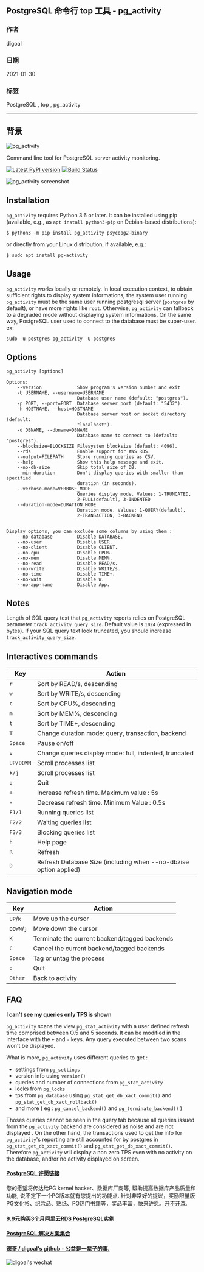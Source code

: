 ## PostgreSQL 命令行 top 工具 - pg_activity  
        
### 作者        
digoal        
        
### 日期        
2021-01-30        
        
### 标签        
PostgreSQL , top , pg_activity          
        
----        
        
## 背景        
![pg_activity](https://github.com/dalibo/pg_activity/raw/master/docs/imgs/logo-horizontal.png)

Command line tool for PostgreSQL server activity monitoring.

[![Latest PyPI version](https://img.shields.io/pypi/v/pg_activity.svg)](https://pypi.python.org/pypi/pg_activity)
[![Build Status](https://travis-ci.com/dalibo/pg_activity.svg?branch=master)](https://travis-ci.com/dalibo/pg_activity)

![pg_activity screenshot](https://raw.github.com/dalibo/pg_activity/master/docs/imgs/screenshot.png)

Installation
------------

`pg_activity` requires Python 3.6 or later. It can be installed using pip
(available, e.g., as `apt install python3-pip` on Debian-based distributions):

    $ python3 -m pip install pg_activity psycopg2-binary

or directly from your Linux distribution, if available, e.g.:

    $ sudo apt install pg-activity


Usage
-----

`pg_activity` works locally or remotely. In local execution context, to obtain
sufficient rights to display system informations, the system user running
`pg_activity` must be the same user running postgresql server (`postgres` by
default), or have more rights like `root`. Otherwise, `pg_activity` can fallback
to a degraded mode without displaying system informations. On the same way,
PostgreSQL user used to connect to the database must be super-user.
ex:

    sudo -u postgres pg_activity -U postgres

Options
-------

    pg_activity [options]

    Options:
        --version             Show program's version number and exit
        -U USERNAME, --username=USERNAME
                              Database user name (default: "postgres").
        -p PORT, --port=PORT  Database server port (default: "5432").
        -h HOSTNAME, --host=HOSTNAME
                              Database server host or socket directory (default:
                              "localhost").
        -d DBNAME, --dbname=DBNAME
                              Database name to connect to (default: "postgres").
        --blocksize=BLOCKSIZE Filesystem blocksize (default: 4096).
        --rds                 Enable support for AWS RDS.
        --output=FILEPATH     Store running queries as CSV.
        --help                Show this help message and exit.
        --no-db-size          Skip total size of DB.
        --min-duration        Don't display queries with smaller than specified
                              duration (in seconds).
        --verbose-mode=VERBOSE_MODE
                              Queries display mode. Values: 1-TRUNCATED,
                              2-FULL(default), 3-INDENTED
        --duration-mode=DURATION_MODE
                              Duration mode. Values: 1-QUERY(default),
                              2-TRANSACTION, 3-BACKEND


    Display options, you can exclude some columns by using them :
        --no-database         Disable DATABASE.
        --no-user             Disable USER.
        --no-client           Disable CLIENT.
        --no-cpu              Disable CPU%.
        --no-mem              Disable MEM%.
        --no-read             Disable READ/s.
        --no-write            Disable WRITE/s.
        --no-time             Disable TIME+.
        --no-wait             Disable W.
        --no-app-name         Disable App.


Notes
-----

Length of SQL query text that `pg_activity` reports relies on PostgreSQL
parameter `track_activity_query_size`. Default value is `1024` (expressed in
bytes). If your SQL query text look truncated, you should increase
`track_activity_query_size`.


Interactives commands
---------------------

| Key       | Action                                                           |
|-----------|------------------------------------------------------------------|
| `r`       | Sort by READ/s, descending                                       |
| `w`       | Sort by WRITE/s, descending                                      |
| `c`       | Sort by CPU%, descending                                         |
| `m`       | Sort by MEM%, descending                                         |
| `t`       | Sort by TIME+, descending                                        |
| `T`       | Change duration mode: query, transaction, backend                |
| `Space`   | Pause on/off                                                     |
| `v`       | Change queries display mode: full, indented, truncated           |
| `UP/DOWN` | Scroll processes list                                            |
| `k/j`     | Scroll processes list                                            |
| `q`       | Quit                                                             |
| `+`       | Increase refresh time. Maximum value : 5s                        |
| `-`       | Decrease refresh time. Minimum Value : 0.5s                      |
| `F1/1`    | Running queries list                                             |
| `F2/2`    | Waiting queries list                                             |
| `F3/3`    | Blocking queries list                                            |
| `h`       | Help page                                                        |
| `R`       | Refresh                                                          |
| `D`       | Refresh Database Size (including when --no-dbzise option applied)|

Navigation mode
---------------

| Key        | Action                                        |
|------------|-----------------------------------------------|
| `UP`/`k`   | Move up the cursor                            |
| `DOWN`/`j` | Move down the cursor                          |
| `K`        | Terminate the current backend/tagged backends |
| `C`        | Cancel the current backend/tagged backends    |
| `Space`    | Tag or untag the process                      |
| `q`        | Quit                                          |
| `Other`    | Back to activity                              |

FAQ
---

**I can't see my queries only TPS is shown**

`pg_activity` scans the view `pg_stat_activity` with a user defined refresh
time comprised between O.5 and 5 seconds. It can be modified in the interface
with the `+` and `-` keys. Any query executed between two scans won't be
displayed.


What is more, `pg_activity` uses different queries to get :

*    settings from `pg_settings`
*    version info using `version()`
*    queries and number of connections from `pg_stat_activity`
*    locks from `pg_locks`
*    tps from `pg_database` using `pg_stat_get_db_xact_commit()` and
     `pg_stat_get_db_xact_rollback()`
*    and more ( eg : `pg_cancel_backend()` and `pg_terminate_backend()` )

Thoses queries cannot be seen in the query tab because all queries issued from
the `pg_activity` backend are considered as noise and are not displayed . On
the other hand, the transactions used to get the info for `pg_activity`'s
reporting are still accounted for by postgres in `pg_stat_get_db_xact_commit()`
and `pg_stat_get_db_xact_commit()`. Therefore `pg_activity` will display a non
zero TPS even with no activity on the database, and/or no activity displayed on
screen.
  
  
#### [PostgreSQL 许愿链接](https://github.com/digoal/blog/issues/76 "269ac3d1c492e938c0191101c7238216")
您的愿望将传达给PG kernel hacker、数据库厂商等, 帮助提高数据库产品质量和功能, 说不定下一个PG版本就有您提出的功能点. 针对非常好的提议，奖励限量版PG文化衫、纪念品、贴纸、PG热门书籍等，奖品丰富，快来许愿。[开不开森](https://github.com/digoal/blog/issues/76 "269ac3d1c492e938c0191101c7238216").  
  
  
#### [9.9元购买3个月阿里云RDS PostgreSQL实例](https://www.aliyun.com/database/postgresqlactivity "57258f76c37864c6e6d23383d05714ea")
  
  
#### [PostgreSQL 解决方案集合](https://yq.aliyun.com/topic/118 "40cff096e9ed7122c512b35d8561d9c8")
  
  
#### [德哥 / digoal's github - 公益是一辈子的事.](https://github.com/digoal/blog/blob/master/README.md "22709685feb7cab07d30f30387f0a9ae")
  
  
![digoal's wechat](../pic/digoal_weixin.jpg "f7ad92eeba24523fd47a6e1a0e691b59")
  
